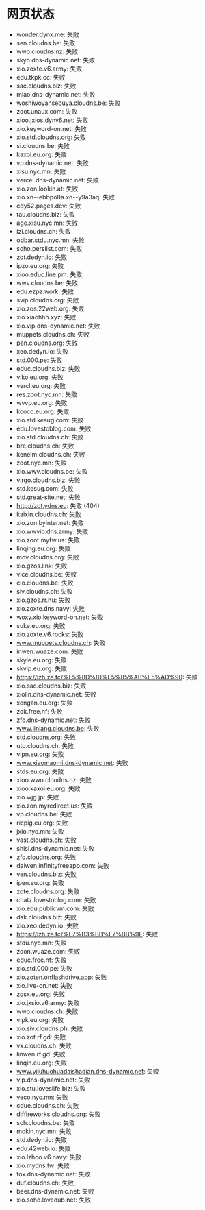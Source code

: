 # 网页状态
- wonder.dynx.me: 失败
- sen.cloudns.be: 失败
- wwo.cloudns.nz: 失败
- skyo.dns-dynamic.net: 失败
- xio.zoxte.v6.army: 失败
- edu.tkpk.cc: 失败
- sac.cloudns.biz: 失败
- miao.dns-dynamic.net: 失败
- woshiwoyansebuya.cloudns.be: 失败
- zoot.unaux.com: 失败
- xioo.jxios.dynv6.net: 失败
- xio.keyword-on.net: 失败
- xio.std.cloudns.org: 失败
- si.cloudns.be: 失败
- kaxoi.eu.org: 失败
- vp.dns-dynamic.net: 失败
- xisu.nyc.mn: 失败
- vercel.dns-dynamic.net: 失败
- xio.zon.lookin.at: 失败
- xio.xn--ebbpo8a.xn--y9a3aq: 失败
- cdy52.pages.dev: 失败
- tau.cloudns.biz: 失败
- age.xisu.nyc.mn: 失败
- lzi.cloudns.ch: 失败
- odbar.stdu.nyc.mn: 失败
- soho.perslist.com: 失败
- zot.dedyn.io: 失败
- ipzo.eu.org: 失败
- xioo.educ.line.pm: 失败
- wwv.cloudns.be: 失败
- edu.ezpz.work: 失败
- svip.cloudns.org: 失败
- xio.zos.22web.org: 失败
- xio.xiaohhh.xyz: 失败
- xio.vip.dns-dynamic.net: 失败
- muppets.cloudns.ch: 失败
- pan.cloudns.org: 失败
- xeo.dedyn.io: 失败
- std.000.pe: 失败
- educ.cloudns.biz: 失败
- viko.eu.org: 失败
- vercl.eu.org: 失败
- res.zoot.nyc.mn: 失败
- wvvp.eu.org: 失败
- kcoco.eu.org: 失败
- xio.std.kesug.com: 失败
- edu.lovestoblog.com: 失败
- xio.std.cloudns.ch: 失败
- bre.cloudns.ch: 失败
- kenelm.cloudns.ch: 失败
- zoot.nyc.mn: 失败
- xio.wwv.cloudns.be: 失败
- virgo.cloudns.biz: 失败
- std.kesug.com: 失败
- std.great-site.net: 失败
- http://zot.ydns.eu: 失败 (404)
- kaixin.cloudns.ch: 失败
- xio.zon.byinter.net: 失败
- xio.wwvio.dns.army: 失败
- xio.zoot.myfw.us: 失败
- linqing.eu.org: 失败
- mov.cloudns.org: 失败
- xio.gzos.link: 失败
- vice.cloudns.be: 失败
- clo.cloudns.be: 失败
- siv.cloudns.ph: 失败
- xio.gzos.rr.nu: 失败
- xio.zoxte.dns.navy: 失败
- woxy.xio.keyword-on.net: 失败
- suke.eu.org: 失败
- xio.zoxte.v6.rocks: 失败
- www.muppets.cloudns.ch: 失败
- inwen.wuaze.com: 失败
- skyle.eu.org: 失败
- skvip.eu.org: 失败
- https://lzh.ze.tc/%E5%8D%81%E5%85%AB%E5%AD%90: 失败
- xio.sac.cloudns.biz: 失败
- xiolin.dns-dynamic.net: 失败
- xongan.eu.org: 失败
- zok.free.nf: 失败
- zfo.dns-dynamic.net: 失败
- www.liniang.cloudns.be: 失败
- std.cloudns.org: 失败
- uto.cloudns.ch: 失败
- vipn.eu.org: 失败
- www.xiaomaomi.dns-dynamic.net: 失败
- stds.eu.org: 失败
- xioo.wwo.cloudns.nz: 失败
- xioo.kaxoi.eu.org: 失败
- xio.wjg.jp: 失败
- xio.zon.myredirect.us: 失败
- vp.cloudns.be: 失败
- ricpig.eu.org: 失败
- jxio.nyc.mn: 失败
- vast.cloudns.ch: 失败
- shisi.dns-dynamic.net: 失败
- zfo.cloudns.org: 失败
- daiwen.infinityfreeapp.com: 失败
- ven.cloudns.biz: 失败
- ipen.eu.org: 失败
- zote.cloudns.org: 失败
- chatz.lovestoblog.com: 失败
- xio.edu.publicvm.com: 失败
- dsk.cloudns.biz: 失败
- xio.xeo.dedyn.io: 失败
- https://lzh.ze.tc/%E7%B3%BB%E7%BB%9F: 失败
- stdu.nyc.mn: 失败
- zoon.wuaze.com: 失败
- educ.free.nf: 失败
- xio.std.000.pe: 失败
- xio.zoten.onflashdrive.app: 失败
- xio.live-on.net: 失败
- zosx.eu.org: 失败
- xio.jxsio.v6.army: 失败
- wwo.cloudns.ch: 失败
- vipk.eu.org: 失败
- xio.siv.cloudns.ph: 失败
- xio.zot.rf.gd: 失败
- vx.cloudns.ch: 失败
- linwen.rf.gd: 失败
- linqin.eu.org: 失败
- www.yiluhuohuadaishadian.dns-dynamic.net: 失败
- vip.dns-dynamic.net: 失败
- xio.stu.loveslife.biz: 失败
- veco.nyc.mn: 失败
- cdue.cloudns.ch: 失败
- diffireworks.cloudns.org: 失败
- sch.cloudns.be: 失败
- mokin.nyc.mn: 失败
- std.dedyn.io: 失败
- edu.42web.io: 失败
- xio.lzhoo.v6.navy: 失败
- xio.mydns.tw: 失败
- fox.dns-dynamic.net: 失败
- duf.cloudns.ch: 失败
- beer.dns-dynamic.net: 失败
- xio.soho.lovedub.net: 失败
